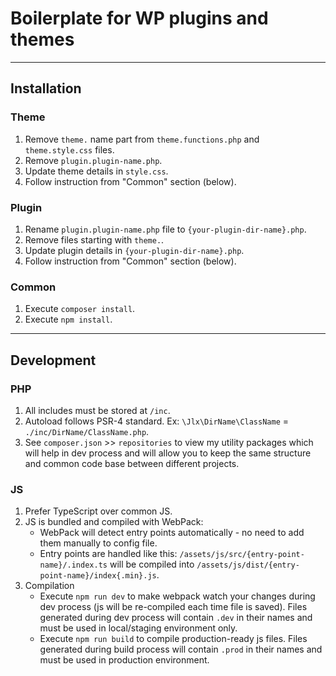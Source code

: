 # Boilerplate for WP plugins and themes

---

## Installation

### Theme
1. Remove `theme.` name part from `theme.functions.php` and `theme.style.css` files.
2. Remove `plugin.plugin-name.php`.
3. Update theme details in `style.css`.
4. Follow instruction from "Common" section (below).

### Plugin
1. Rename `plugin.plugin-name.php` file to `{your-plugin-dir-name}.php`.
2. Remove files starting with `theme.`.
3. Update plugin details in `{your-plugin-dir-name}.php`.
4. Follow instruction from "Common" section (below).

### Common
1. Execute `composer install`.
2. Execute `npm install`.

---

## Development

### PHP
1. All includes must be stored at `/inc`.
2. Autoload follows PSR-4 standard. Ex: `\Jlx\DirName\ClassName` = `./inc/DirName/ClassName.php`.
3. See `composer.json` >> `repositories` to view my utility packages which will help in dev process and will allow you to keep the same structure and common code base between different projects.

### JS
1. Prefer TypeScript over common JS.
2. JS is bundled and compiled with WebPack:
    * WebPack will detect entry points automatically - no need to add them manually to config file.
    * Entry points are handled like this: `/assets/js/src/{entry-point-name}/.index.ts` will be compiled into `/assets/js/dist/{entry-point-name}/index{.min}.js`.
3. Compilation
    * Execute `npm run dev` to make webpack watch your changes during dev process (js will be re-compiled each time file is saved). Files generated during dev process will contain `.dev` in their names and must be used in local/staging environment only.
    * Execute `npm run build` to compile production-ready js files. Files generated during build process will contain `.prod` in their names and must be used in production environment.
